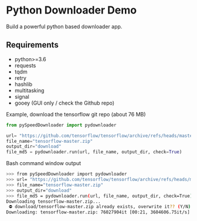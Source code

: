 # Python Downloader Demo

Build a powerful python based downloader app.

## Requirements

- python>=3.6
- requests
- tqdm
- retry
- hashlib
- multitasking
- signal
- gooey (GUI only / check the Github repo)
  
Example, download the tensorflow git repo (about 76 MB)

```python
from pySpeedDownloader import pydownloader

url= "https://github.com/tensorflow/tensorflow/archive/refs/heads/master.zip"
file_name="tensorflow-master.zip" 
output_dir="download"
file_md5 = pydownloader.run(url, file_name, output_dir, check=True)

``` 
Bash command window output
```bash
>>> from pySpeedDownloader import pydownloader
>>> url= "https://github.com/tensorflow/tensorflow/archive/refs/heads/master.zip"
>>> file_name="tensorflow-master.zip" 
>>> output_dir="download"
>>> file_md5 = pydownloader.run(url, file_name, output_dir, check=True)
Downloading tensorflow-master.zip...
 ⛔️ download/tensorflow-master.zip already exists, overwrite it?? (Y/N): Y
Downloading: tensorflow-master.zip: 76027904it [00:21, 3604606.75it/s]                                                                         
```